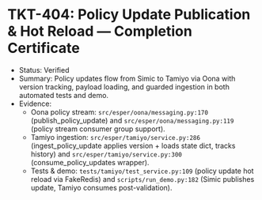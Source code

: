 # TKT-404: Policy Update Publication & Hot Reload — Completion Certificate

- Status: Verified
- Summary: Policy updates flow from Simic to Tamiyo via Oona with version tracking, payload loading, and guarded ingestion in both automated tests and demo.
- Evidence:
  - Oona policy stream: `src/esper/oona/messaging.py:170` (publish_policy_update) and `src/esper/oona/messaging.py:119` (policy stream consumer group support).
  - Tamiyo ingestion: `src/esper/tamiyo/service.py:286` (ingest_policy_update applies version + loads state dict, tracks history) and `src/esper/tamiyo/service.py:300` (consume_policy_updates wrapper).
  - Tests & demo: `tests/tamiyo/test_service.py:109` (policy update hot reload via FakeRedis) and `scripts/run_demo.py:182` (Simic publishes update, Tamiyo consumes post-validation).
